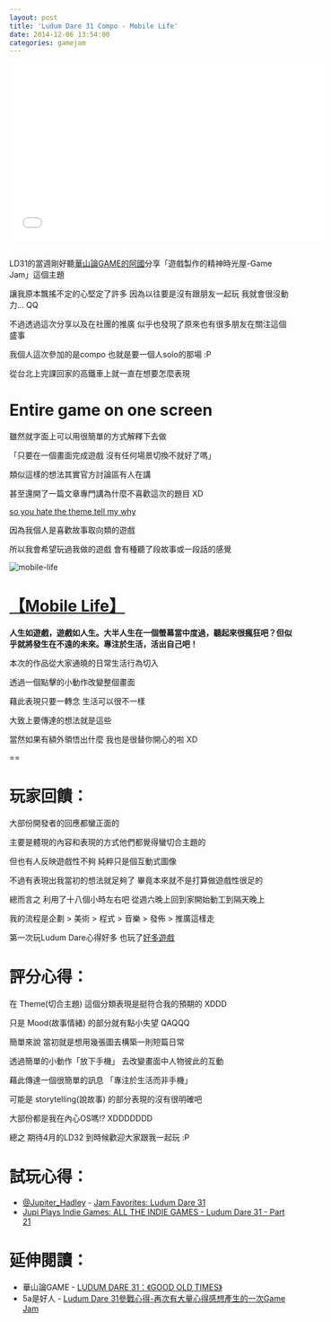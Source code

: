 ```yaml
---
layout: post
title: 'Ludum Dare 31 Compo - Mobile Life'
date: 2014-12-06 13:54:00
categories: gamejam
---
```


<center><iframe width="560" height="315" src="//www.youtube.com/embed/9OjIIhm8ZVk" frameborder="0" allowfullscreen></iframe></center>

<br />

LD31的當週剛好聽[華山論GAME的阿國](http://gamingsummit.tumblr.com/)分享「遊戲製作的精神時光屋-Game Jam」這個主題

讓我原本飄搖不定的心堅定了許多 因為以往要是沒有跟朋友一起玩 我就會很沒動力... QQ

不過透過這次分享以及在社團的推廣 似乎也發現了原來也有很多朋友在關注這個盛事

我個人這次參加的是compo 也就是要一個人solo的那場 :P

從台北上完課回家的高鐵車上就一直在想要怎麼表現

# __Entire game on one screen__

雖然就字面上可以用很簡單的方式解釋下去做

「只要在一個畫面完成遊戲 沒有任何場景切換不就好了嗎」

類似這樣的想法其實官方討論區有人在講

甚至還開了一篇文章專門講為什麼不喜歡這次的題目 XD

[so you hate the theme tell my why](http://ludumdare.com/compo/2014/12/06/so-you-hate-the-theme-tell-me-why/)

因為我個人是喜歡故事取向類的遊戲

所以我會希望玩過我做的遊戲 會有種聽了段故事或一段話的感覺

![mobile-life](http://ludumdare.com/compo/wp-content/compo2//407933/43286-shot0.png-eq-900-500.jpg)

# __[【Mobile Life】](http://ludumdare.com/compo/ludum-dare-31/?action=preview&uid=43286)__

**人生如遊戲，遊戲如人生。大半人生在一個螢幕當中度過，聽起來很瘋狂吧？但似乎就將發生在不遠的未來。專注於生活，活出自己吧！**

本次的作品從大家通曉的日常生活行為切入

透過一個點擊的小動作改變整個畫面

藉此表現只要一轉念 生活可以很不一樣

大致上要傳達的想法就是這些

當然如果有額外領悟出什麼 我也是很替你開心的啦 XD

==

# 玩家回饋：

大部份開發者的回應都蠻正面的

主要是體現的內容和表現的方式他們都覺得蠻切合主題的

但也有人反映遊戲性不夠 純粹只是個互動式圖像

不過有表現出我當初的想法就足夠了 畢竟本來就不是打算做遊戲性很足的

總而言之 利用了十八個小時左右吧 從週六晚上回到家開始動工到隔天晚上

我的流程是企劃 > 美術 > 程式 > 音樂 > 發佈 > 推廣這樣走

第一次玩Ludum Dare心得好多 也玩了[好多遊戲](https://gist.github.com/tpai/6551553ceeced2134bda)

# 評分心得：

在 Theme(切合主題) 這個分類表現是挺符合我的預期的 XDDD

只是 Mood(故事情緒) 的部分就有點小失望 QAQQQ

簡單來說 當初就是想用幾張圖去構築一則短篇日常

透過簡單的小動作「放下手機」 去改變畫面中人物彼此的互動

藉此傳達一個很簡單的訊息 「專注於生活而非手機」

可能是 storytelling(說故事) 的部分表現的沒有很明確吧

大部份都是我在內心OS嗎!? XDDDDDDD

總之 期待4月的LD32 到時候歡迎大家跟我一起玩 :P

# 試玩心得：

* [@Jupiter_Hadley](https://twitter.com/Jupiter_Hadley) - [Jam Favorites: Ludum Dare 31](http://fireside.gamejolt.com/post/jam-favorites-ludum-dare-31-huv4hmz6)
* [Jupi Plays Indie Games: ALL THE INDIE GAMES - Ludum Dare 31 - Part 21](https://www.youtube.com/watch?v=onSxxkN9CmE#t=10m34s)

# 延伸閱讀：

* 華山論GAME - [LUDUM DARE 31：《GOOD OLD TIMES》](http://gamingsummit.tumblr.com/post/105761013479/ludum-dare-31-good-old-times)
* 5a是好人 - [Ludum Dare 31參戰心得-再次有大量心得感想產生的一次Game Jam](http://5aaaaa.blogspot.tw/2014/12/ludum-dare-31-game-jam.html)
